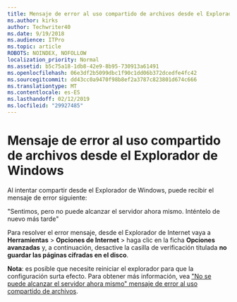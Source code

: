 ```yaml
---
title: Mensaje de error al uso compartido de archivos desde el Explorador de Windows
ms.author: kirks
author: Techwriter40
ms.date: 9/19/2018
ms.audience: ITPro
ms.topic: article
ROBOTS: NOINDEX, NOFOLLOW
localization_priority: Normal
ms.assetid: b5c75a18-1db8-42e9-8b95-730913a61491
ms.openlocfilehash: 06e3df2b5099dbc1f90c1dd06b372dcedfe4fc42
ms.sourcegitcommit: dd43cc0a9470f98b8ef2a3787c823801d674c666
ms.translationtype: MT
ms.contentlocale: es-ES
ms.lasthandoff: 02/12/2019
ms.locfileid: "29927485"
---
```

# <a name="error-message-when-sharing-files-from-windows-explorer"></a>Mensaje de error al uso compartido de archivos desde el Explorador de Windows

Al intentar compartir desde el Explorador de Windows, puede recibir el mensaje de error siguiente:
  
"Sentimos, pero no puede alcanzar el servidor ahora mismo. Inténtelo de nuevo más tarde"
  
Para resolver el error mensaje, desde el Explorador de Internet vaya a **Herramientas** \> **Opciones de Internet** \> haga clic en la ficha **Opciones avanzadas** y, a continuación, desactive la casilla de verificación titulada **no guardar las páginas cifradas en el disco**. 
  
 **Nota**: es posible que necesite reiniciar el explorador para que la configuración surta efecto. Para obtener más información, vea ["No se puede alcanzar el servidor ahora mismo" mensaje de error al uso compartido de archivos](https://go.microsoft.com/fwlink/?linkid=2022914).
  

